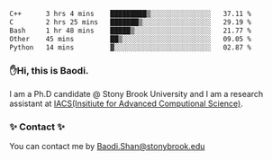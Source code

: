 <!--START_SECTION:waka-->

```txt
C++      3 hrs 4 mins    █████████▒░░░░░░░░░░░░░░░   37.11 %
C        2 hrs 25 mins   ███████▒░░░░░░░░░░░░░░░░░   29.19 %
Bash     1 hr 48 mins    █████▒░░░░░░░░░░░░░░░░░░░   21.77 %
Other    45 mins         ██▒░░░░░░░░░░░░░░░░░░░░░░   09.05 %
Python   14 mins         ▓░░░░░░░░░░░░░░░░░░░░░░░░   02.87 %
```

<!--END_SECTION:waka-->

### ✋Hi, this is Baodi. 

I am a Ph.D candidate @ Stony Brook University and I am a research assistant at [IACS(Insitiute for Advanced Computional Science)](https://iacs.stonybrook.edu/).

### ✨ Contact ✨

You can contact me by [Baodi.Shan@stonybrook.edu](mailto:Baodi.Shan@stonybrook.edu)





<!--
[![Anurag's GitHub stats](https://github-readme-stats.vercel.app/api?username=lwshanbd&theme=jolly&show_icons=true&count_private=true&include_all_commits=true)](https://github.com/anuraghazra/github-readme-stats)
**lwshanbd/lwshanbd** is a ✨ _special_ ✨ repository because its `README.md` (this file) appears on your GitHub profile.

Here are some ideas to get you started:

- 🔭 I’m currently working on ...
- 🌱 I’m currently learning ...
- 👯 I’m looking to collaborate on ...
- 🤔 I’m looking for help with ...
- 💬 Ask me about ...
- 📫 How to reach me: ...
- 😄 Pronouns: ...
- ⚡ Fun fact: ...
-->
